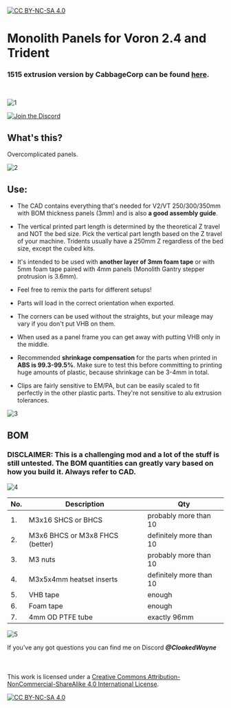 [![CC BY-NC-SA 4.0][cc-by-nc-sa-shield]][cc-by-nc-sa]

# Monolith Panels for Voron 2.4 and Trident

### 1515 extrusion version by CabbageCorp can be found [here](https://github.com/CloakedWayne/Monolith_Panels/tree/main/Usermods/CabbageCorp/Mini_Monolith).

<br/>

![1](Images/distant_view.png)

[![Join the Discord](https://discord.com/api/guilds/1227971059764953230/widget.png?style=banner3)](https://discord.gg/JanBKxAzDz)

## What's this?
Overcomplicated panels.

![2](Images/upside_down.png)

## Use:
- The CAD contains everything that's needed for V2/VT 250/300/350mm with BOM thickness panels (3mm) and is also **a good assembly guide**.

- The vertical printed part length is determined by the theoretical Z travel and NOT the bed size. Pick the vertical part length based on the Z travel of your machine. Tridents usually have a 250mm Z regardless of the bed size, except the cubed kits.

- It's intended to be used with **another layer of 3mm foam tape** or with 5mm foam tape paired with 4mm panels (Monolith Gantry stepper protrusion is 3.6mm).

- Feel free to remix the parts for different setups!

- Parts will load in the correct orientation when exported.

- The corners can be used without the straights, but your mileage may vary if you don't put VHB on them.

- When used as a panel frame you can get away with putting VHB only in the middle.

- Recommended **shrinkage compensation** for the parts when printed in **ABS is 99.3-99.5%**. Make sure to test this before committing to printing huge amounts of plastic, because shrinkage can be 3-4mm in total.

- Clips are fairly sensitive to EM/PA, but can be easily scaled to fit perfectly in the other plastic parts. They're not sensitive to alu extrusion tolerances.

![3](Images/inside.png)

## BOM
### DISCLAIMER: This is a challenging mod and a lot of the stuff is still untested. The BOM quantities can greatly vary based on how you build it. Always refer to CAD.

![4](Images/spread_out.png)

|No.|Description|Qty|
|---|---|---|
|1.|M3x16 SHCS or BHCS|probably more than 10|
|2.|M3x6 BHCS or M3x8 FHCS (better)|definitely more than 10|
|3.|M3 nuts|probably more than 10|
|4.|M3x5x4mm heatset inserts|definitely more than 10|
|5.|VHB tape|enough|
|6.|Foam tape|enough|
|7.|4mm OD PTFE tube|exactly 96mm|

![5](Images/corner_closeup.png)

If you've any got questions you can find me on Discord ***@CloakedWayne***
<br/><br/><br/><br/>
This work is licensed under a
[Creative Commons Attribution-NonCommercial-ShareAlike 4.0 International License][cc-by-nc-sa].

[![CC BY-NC-SA 4.0][cc-by-nc-sa-image]][cc-by-nc-sa]

[cc-by-nc-sa]: http://creativecommons.org/licenses/by-nc-sa/4.0/
[cc-by-nc-sa-image]: https://licensebuttons.net/l/by-nc-sa/4.0/88x31.png
[cc-by-nc-sa-shield]: https://img.shields.io/badge/License-CC%20BY--NC--SA%204.0-lightgrey.svg
